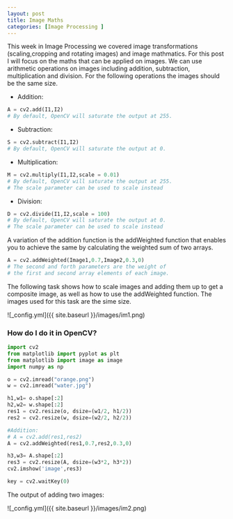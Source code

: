 ```yaml
---
layout: post
title: Image Maths
categories: [Image Processing ]
---
```


This week in Image Processing we covered image transformations (scaling,cropping and rotating images) and image mathmatics.
For this post I will focus on the maths that can be applied on images. We can use arithmetic operations on images including addition, subtraction, multiplication and division.
For the following operations the images should be the same size.

* Addition:

```python
A = cv2.add(I1,I2)
# By default, OpenCV will saturate the output at 255.
````
* Subtraction:

```python
S = cv2.subtract(I1,I2)
# By default, OpenCV will saturate the output at 0.
````
* Multiplication:

```python
M = cv2.multiply(I1,I2,scale = 0.01)
# By default, OpenCV will saturate the output at 255.
# The scale parameter can be used to scale instead
````
* Division:

```python
D = cv2.divide(I1,I2,scale = 100)
# By default, OpenCV will saturate the output at 0.
# The scale parameter can be used to scale instead
````

A variation of the addition function is the addWeighted function that enables you to achieve the same
by calculating the weighted sum of two arrays.

```python
A = cv2.addWeighted(Image1,0.7,Image2,0.3,0)
# The second and forth parameters are the weight of 
# the first and second array elements of each image.
````



The following task shows how to scale images and adding them up to get a composite image, as well as how to use the addWeighted function. The images used for this task are the sime size.

![_config.yml]({{ site.baseurl }}/images/im1.png)

<h3>How do I do it in OpenCV?</h3>

```python
import cv2
from matplotlib import pyplot as plt
from matplotlib import image as image
import numpy as np

o = cv2.imread("orange.png")
w = cv2.imread("water.jpg")

h1,w1= o.shape[:2]
h2,w2= w.shape[:2]
res1 = cv2.resize(o, dsize=(w1/2, h1/2))
res2 = cv2.resize(w, dsize=(w2/2, h2/2))

#Addition:
# A = cv2.add(res1,res2)
A = cv2.addWeighted(res1,0.7,res2,0.3,0)

h3,w3= A.shape[:2]
res3 = cv2.resize(A, dsize=(w3*2, h3*2))
cv2.imshow('image',res3)

key = cv2.waitKey(0)
````
The output of adding two images:

![_config.yml]({{ site.baseurl }}/images/im2.png)
